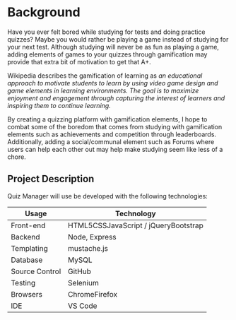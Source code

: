 # Background

Have you ever felt bored while studying for tests and doing practice quizzes? Maybe you would rather be playing a game instead of studying for your next test. Although studying will never be as fun as playing a game, adding elements of games to your quizzes through gamification may provide that extra bit of motivation to get that A+.

Wikipedia describes the gamification of learning as _an educational approach to motivate students to learn by using video game design and game elements in learning environments. The goal is to maximize enjoyment and engagement through capturing the interest of learners and inspiring them to continue learning._

By creating a quizzing platform with gamification elements, I hope to combat some of the boredom that comes from studying with gamification elements such as achievements and competition through leaderboards. Additionally, adding a social/communal element such as Forums where users can help each other out may help make studying seem like less of a chore.

## Project Description

Quiz Manager will use be developed with the following technologies:

| Usage | Technology |
| --- | --- |
| Front-end | HTML5CSSJavaScript / jQueryBootstrap |
| Backend | Node, Express |
| Templating | mustache.js |
| Database | MySQL |
| Source Control | GitHub |
| Testing | Selenium |
| Browsers | ChromeFirefox |
| IDE | VS Code |